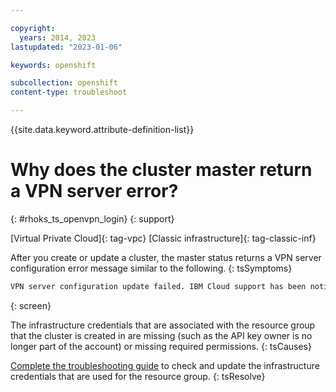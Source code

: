 ```yaml
---

copyright:
  years: 2014, 2023
lastupdated: "2023-01-06"

keywords: openshift

subcollection: openshift
content-type: troubleshoot

---
```


{{site.data.keyword.attribute-definition-list}}



# Why does the cluster master return a VPN server error?
{: #rhoks_ts_openvpn_login}
{: support}

[Virtual Private Cloud]{: tag-vpc} [Classic infrastructure]{: tag-classic-inf} 


After you create or update a cluster, the master status returns a VPN server configuration error message similar to the following.
{: tsSymptoms}

```sh
VPN server configuration update failed. IBM Cloud support has been notified and is working to resolve this issue.
```
{: screen}


The infrastructure credentials that are associated with the resource group that the cluster is created in are missing (such as the API key owner is no longer part of the account) or missing required permissions.
{: tsCauses}


[Complete the troubleshooting guide](/docs/openshift?topic=openshift-cluster_infra_errors) to check and update the infrastructure credentials that are used for the resource group.
{: tsResolve}






